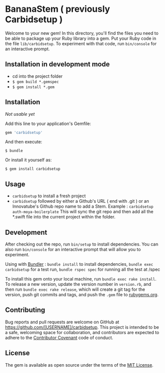 # BananaStem ( previously Carbidsetup )

Welcome to your new gem! In this directory, you'll find the files you need to be able to package up your Ruby library into a gem. Put your Ruby code in the file `lib/carbidsetup`. To experiment with that code, run `bin/console` for an interactive prompt.


## Installation in development mode

 - cd into the project folder
 - `$ gem build *.gemspec`
 - `$ gem install *.gem`

## Installation
*Not usable yet*

Add this line to your application's Gemfile:

```ruby
gem 'carbidsetup'
```

And then execute:

    $ bundle

Or install it yourself as:

    $ gem install carbidsetup

## Usage

- `carbidsetup` to install a fresh project 
- `carbidsetup` followed by either a Github's URL ( end with .git ) or an Innovatube's Github repo name to add a Stem. 
Example : 
    `carbidsetup auth-moya-boilerplate`
This will sync the git repo and then add all the *.swift file into the current project within the folder.

## Development

After checking out the repo, run `bin/setup` to install dependencies. You can also run `bin/console` for an interactive prompt that will allow you to experiment.

Using with [Bundler](https://bundler.io) : `bundle install` to install dependencies, `bundle exec carbidsetup` for a test run, `bundle rspec spec` for running all the test at /spec 

To install this gem onto your local machine, run `bundle exec rake install`. To release a new version, update the version number in `version.rb`, and then run `bundle exec rake release`, which will create a git tag for the version, push git commits and tags, and push the `.gem` file to [rubygems.org](https://rubygems.org).

## Contributing

Bug reports and pull requests are welcome on GitHub at https://github.com/[USERNAME]/carbidsetup. This project is intended to be a safe, welcoming space for collaboration, and contributors are expected to adhere to the [Contributor Covenant](http://contributor-covenant.org) code of conduct.


## License

The gem is available as open source under the terms of the [MIT License](http://opensource.org/licenses/MIT).

